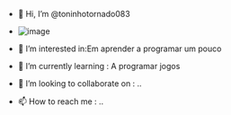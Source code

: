 - 👋 Hi, I’m @toninhotornado083
- ![image](https://github.com/user-attachments/assets/8f901773-a89f-4661-afa7-56368f15ac64)


- 👀 I’m interested in:Em aprender a programar um pouco
- 🌱 I’m currently learning : A programar jogos
- 💞️ I’m looking to collaborate on : ..
- 📫 How to reach me : ..

<!---
toninhotornado083/toninhotornado083 is a ✨ special ✨ repository because its `README.md` (this file) appears on your GitHub profile.
You can click the Preview link to take a look at your changes.
--->
